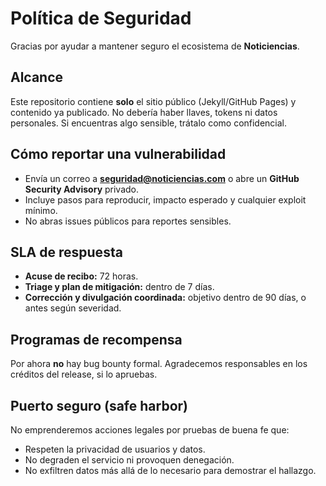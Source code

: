 # Política de Seguridad

Gracias por ayudar a mantener seguro el ecosistema de **Noticiencias**.

## Alcance

Este repositorio contiene **solo** el sitio público (Jekyll/GitHub Pages) y contenido ya publicado. No debería haber llaves, tokens ni datos personales. Si encuentras algo sensible, trátalo como confidencial.

## Cómo reportar una vulnerabilidad

- Envía un correo a **<seguridad@noticiencias.com>** o abre un **GitHub Security Advisory** privado.
- Incluye pasos para reproducir, impacto esperado y cualquier exploit mínimo.
- No abras issues públicos para reportes sensibles.

## SLA de respuesta

- **Acuse de recibo:** 72 horas.
- **Triage y plan de mitigación:** dentro de 7 días.
- **Corrección y divulgación coordinada:** objetivo dentro de 90 días, o antes según severidad.

## Programas de recompensa

Por ahora **no** hay bug bounty formal. Agradecemos responsables en los créditos del release, si lo apruebas.

## Puerto seguro (safe harbor)

No emprenderemos acciones legales por pruebas de buena fe que:

- Respeten la privacidad de usuarios y datos.
- No degraden el servicio ni provoquen denegación.
- No exfiltren datos más allá de lo necesario para demostrar el hallazgo.
